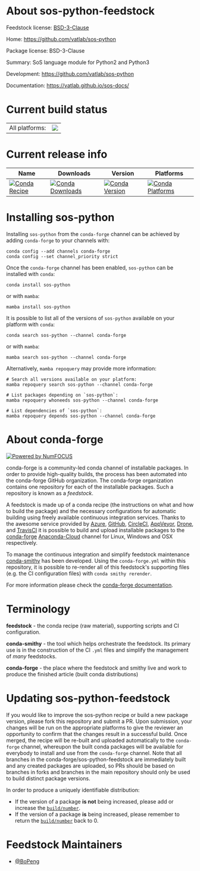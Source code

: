 About sos-python-feedstock
==========================

Feedstock license: [BSD-3-Clause](https://github.com/conda-forge/sos-python-feedstock/blob/main/LICENSE.txt)

Home: https://github.com/vatlab/sos-python

Package license: BSD-3-Clause

Summary: SoS language module for Python2 and Python3

Development: https://github.com/vatlab/sos-python

Documentation: https://vatlab.github.io/sos-docs/

Current build status
====================


<table><tr><td>All platforms:</td>
    <td>
      <a href="https://dev.azure.com/conda-forge/feedstock-builds/_build/latest?definitionId=7710&branchName=main">
        <img src="https://dev.azure.com/conda-forge/feedstock-builds/_apis/build/status/sos-python-feedstock?branchName=main">
      </a>
    </td>
  </tr>
</table>

Current release info
====================

| Name | Downloads | Version | Platforms |
| --- | --- | --- | --- |
| [![Conda Recipe](https://img.shields.io/badge/recipe-sos--python-green.svg)](https://anaconda.org/conda-forge/sos-python) | [![Conda Downloads](https://img.shields.io/conda/dn/conda-forge/sos-python.svg)](https://anaconda.org/conda-forge/sos-python) | [![Conda Version](https://img.shields.io/conda/vn/conda-forge/sos-python.svg)](https://anaconda.org/conda-forge/sos-python) | [![Conda Platforms](https://img.shields.io/conda/pn/conda-forge/sos-python.svg)](https://anaconda.org/conda-forge/sos-python) |

Installing sos-python
=====================

Installing `sos-python` from the `conda-forge` channel can be achieved by adding `conda-forge` to your channels with:

```
conda config --add channels conda-forge
conda config --set channel_priority strict
```

Once the `conda-forge` channel has been enabled, `sos-python` can be installed with `conda`:

```
conda install sos-python
```

or with `mamba`:

```
mamba install sos-python
```

It is possible to list all of the versions of `sos-python` available on your platform with `conda`:

```
conda search sos-python --channel conda-forge
```

or with `mamba`:

```
mamba search sos-python --channel conda-forge
```

Alternatively, `mamba repoquery` may provide more information:

```
# Search all versions available on your platform:
mamba repoquery search sos-python --channel conda-forge

# List packages depending on `sos-python`:
mamba repoquery whoneeds sos-python --channel conda-forge

# List dependencies of `sos-python`:
mamba repoquery depends sos-python --channel conda-forge
```


About conda-forge
=================

[![Powered by
NumFOCUS](https://img.shields.io/badge/powered%20by-NumFOCUS-orange.svg?style=flat&colorA=E1523D&colorB=007D8A)](https://numfocus.org)

conda-forge is a community-led conda channel of installable packages.
In order to provide high-quality builds, the process has been automated into the
conda-forge GitHub organization. The conda-forge organization contains one repository
for each of the installable packages. Such a repository is known as a *feedstock*.

A feedstock is made up of a conda recipe (the instructions on what and how to build
the package) and the necessary configurations for automatic building using freely
available continuous integration services. Thanks to the awesome service provided by
[Azure](https://azure.microsoft.com/en-us/services/devops/), [GitHub](https://github.com/),
[CircleCI](https://circleci.com/), [AppVeyor](https://www.appveyor.com/),
[Drone](https://cloud.drone.io/welcome), and [TravisCI](https://travis-ci.com/)
it is possible to build and upload installable packages to the
[conda-forge](https://anaconda.org/conda-forge) [Anaconda-Cloud](https://anaconda.org/)
channel for Linux, Windows and OSX respectively.

To manage the continuous integration and simplify feedstock maintenance
[conda-smithy](https://github.com/conda-forge/conda-smithy) has been developed.
Using the ``conda-forge.yml`` within this repository, it is possible to re-render all of
this feedstock's supporting files (e.g. the CI configuration files) with ``conda smithy rerender``.

For more information please check the [conda-forge documentation](https://conda-forge.org/docs/).

Terminology
===========

**feedstock** - the conda recipe (raw material), supporting scripts and CI configuration.

**conda-smithy** - the tool which helps orchestrate the feedstock.
                   Its primary use is in the construction of the CI ``.yml`` files
                   and simplify the management of *many* feedstocks.

**conda-forge** - the place where the feedstock and smithy live and work to
                  produce the finished article (built conda distributions)


Updating sos-python-feedstock
=============================

If you would like to improve the sos-python recipe or build a new
package version, please fork this repository and submit a PR. Upon submission,
your changes will be run on the appropriate platforms to give the reviewer an
opportunity to confirm that the changes result in a successful build. Once
merged, the recipe will be re-built and uploaded automatically to the
`conda-forge` channel, whereupon the built conda packages will be available for
everybody to install and use from the `conda-forge` channel.
Note that all branches in the conda-forge/sos-python-feedstock are
immediately built and any created packages are uploaded, so PRs should be based
on branches in forks and branches in the main repository should only be used to
build distinct package versions.

In order to produce a uniquely identifiable distribution:
 * If the version of a package **is not** being increased, please add or increase
   the [``build/number``](https://docs.conda.io/projects/conda-build/en/latest/resources/define-metadata.html#build-number-and-string).
 * If the version of a package **is** being increased, please remember to return
   the [``build/number``](https://docs.conda.io/projects/conda-build/en/latest/resources/define-metadata.html#build-number-and-string)
   back to 0.

Feedstock Maintainers
=====================

* [@BoPeng](https://github.com/BoPeng/)

